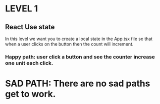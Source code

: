 # LEVEL 1

## React Use state

In this level we want you to create a local state in the App.tsx file so that when a user clicks on the button then the count will increment.

### Happy path: user click a button and see the counter increase one unit each click.

# SAD PATH: There are no sad paths get to work.